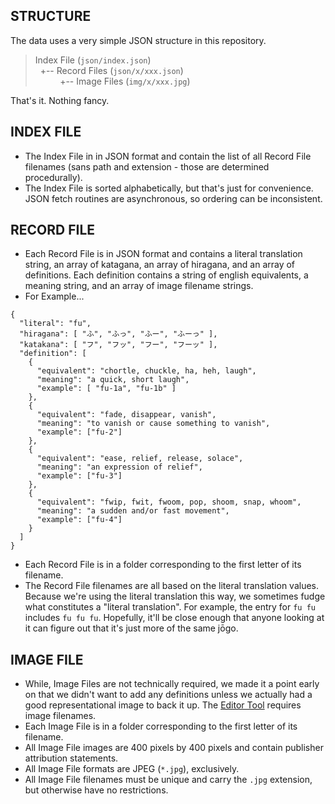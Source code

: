 ## STRUCTURE
The data uses a very simple JSON structure in this repository.
>  
> Index File (`json/index.json`)  
> &nbsp;&nbsp;+-- Record Files (`json/x/xxx.json`)  
> &nbsp;&nbsp;&nbsp;&nbsp;&nbsp;&nbsp;&nbsp;&nbsp;&nbsp;&nbsp;+-- Image Files (`img/x/xxx.jpg`)  
>  

That's it.  Nothing fancy.

## INDEX FILE
* The Index File in in JSON format and contain the list of all Record File filenames (sans path and extension - those are determined procedurally).
* The Index File is sorted alphabetically, but that's just for convenience.  JSON fetch routines are asynchronous, so ordering can be inconsistent.

## RECORD FILE
* Each Record File is in JSON format and contains a literal translation string, an array of katagana, an array of hiragana, and an array of definitions.  Each definition contains a string of english equivalents, a meaning string, and an array of image filename strings.
* For Example...
```
{
  "literal": "fu",
  "hiragana": [ "ふ", "ふっ", "ふー", "ふーっ" ],
  "katakana": [ "フ", "フッ", "フー", "フーッ" ],
  "definition": [
    {
      "equivalent": "chortle, chuckle, ha, heh, laugh",
      "meaning": "a quick, short laugh",
      "example": [ "fu-1a", "fu-1b" ]
    },
    {
      "equivalent": "fade, disappear, vanish",
      "meaning": "to vanish or cause something to vanish",
      "example": ["fu-2"]
    },
    {
      "equivalent": "ease, relief, release, solace",
      "meaning": "an expression of relief",
      "example": ["fu-3"]
    },
    {
      "equivalent": "fwip, fwit, fwoom, pop, shoom, snap, whoom",
      "meaning": "a sudden and/or fast movement",
      "example": ["fu-4"]
    }
  ]
}
```
* Each Record File is in a folder corresponding to the first letter of its filename.
* The Record File filenames are all based on the literal translation values.  Because we're using the literal translation this way, we sometimes fudge what constitutes a "literal translation".  For example, the entry for `fu fu` includes `fu fu fu`.  Hopefully, it'll be close enough that anyone looking at it can figure out that it's just more of the same jōgo.

## IMAGE FILE
* While, Image Files are not technically required, we made it a point early on that we didn't want to add any definitions unless we actually had a good representational image to back it up.  The [Editor Tool](https://obakeconstructs.github.io/J-Ono-Search/pages/editor) requires image filenames.
* Each Image File is in a folder corresponding to the first letter of its filename.
* All Image File images are 400 pixels by 400 pixels and contain publisher attribution statements.
* All Image File formats are JPEG (`*.jpg`), exclusively.
* All Image File filenames must be unique and carry the `.jpg` extension, but otherwise have no restrictions.
